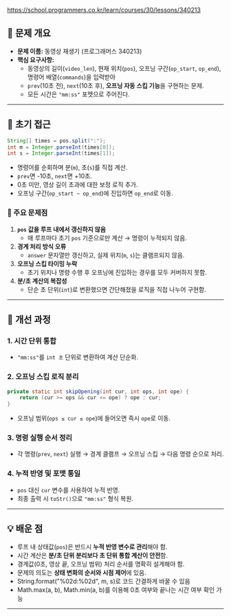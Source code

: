 https://school.programmers.co.kr/learn/courses/30/lessons/340213

## 🧩 문제 개요

- **문제 이름:** 동영상 재생기 (프로그래머스 340213)
- **핵심 요구사항:**
  - 동영상의 길이(`video_len`), 현재 위치(`pos`), 오프닝 구간(`op_start`, `op_end`), 명령어 배열(`commands`)을 입력받아
  - `prev`(10초 전), `next`(10초 후), **오프닝 자동 스킵 기능**을 구현하는 문제.
  - 모든 시간은 `"mm:ss"` 포맷으로 주어진다.

---

## 🧠 초기 접근

```java
String[] times = pos.split(":");
int m = Integer.parseInt(times[0]);
int s = Integer.parseInt(times[1]);
```

- 명령어를 순회하며 분(`m`), 초(`s`)를 직접 계산.
- `prev`면 -10초, `next`면 +10초.
- 0초 미만, 영상 길이 초과에 대한 보정 로직 추가.
- 오프닝 구간(`op_start ~ op_end`)에 진입하면 `op_end`로 이동.

### 🚨 주요 문제점

1. **`pos` 값을 루프 내에서 갱신하지 않음**
   - 매 루프마다 초기 `pos` 기준으로만 계산 → 명령이 누적되지 않음.
2. **경계 처리 방식 오류**
   - `answer` 문자열만 갱신하고, 실제 위치(`m`, `s`)는 클램프되지 않음.
3. **오프닝 스킵 타이밍 누락**
   - 초기 위치나 명령 수행 후 오프닝에 진입하는 경우를 모두 커버하지 못함.
4. **분/초 계산의 복잡성**
   - 단순 초 단위(`int`)로 변환했으면 간단해졌을 로직을 직접 나누어 구현함.

---

## 🔧 개선 과정

### 1. 시간 단위 통합

- `"mm:ss"`를 `int 초` 단위로 변환하여 계산 단순화.

### 2. 오프닝 스킵 로직 분리

```java
private static int skipOpening(int cur, int ops, int ope) {
    return (cur >= ops && cur <= ope) ? ope : cur;
}
```

- 오프닝 범위(`ops ≤ cur ≤ ope`)에 들어오면 즉시 `ope`로 이동.

### 3. 명령 실행 순서 정리

- 각 명령(`prev`, `next`) 실행 → 경계 클램프 → 오프닝 스킵 → 다음 명령 순으로 처리.

### 4. 누적 반영 및 포맷 통일

- `pos` 대신 `cur` 변수를 사용하여 누적 반영.
- 최종 출력 시 `toStr()`으로 `"mm:ss"` 형식 복원.

---

## 💡 배운 점

- 루프 내 상태값(`pos`)은 반드시 **누적 반영 변수로 관리**해야 함.
- 시간 계산은 **분/초 단위 분리보다 초 단위 통합 계산이 안전**함.
- 경계값(0초, 영상 끝, 오프닝 범위) 처리 순서를 명확히 설계해야 함.
- 문제의 의도는 **상태 변화의 순서와 시점 제어**에 있음.
- String.format("%02d:%02d", m, s)로 코드 간결하게 바꿀 수 있음
- Math.max(a, b), Math.min(a, b)를 이용해 0초 여부와 끝나는 시간 여부 확인 가능

---
